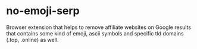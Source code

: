# no-emoji-serp
 
Browser extension that helps to remove affiliate websites on Google results that contains some kind of emoji, ascii symbols and specific tld domains (.top, .online) as well.